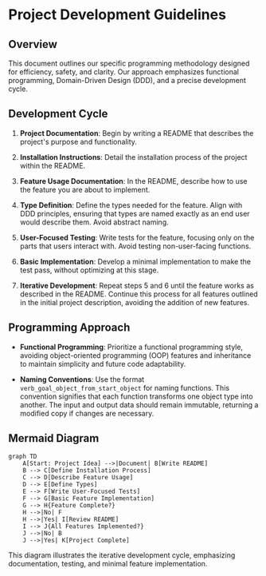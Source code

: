 # Project Development Guidelines

## Overview
This document outlines our specific programming methodology designed for efficiency, safety, and clarity. Our approach emphasizes functional programming, Domain-Driven Design (DDD), and a precise development cycle.

## Development Cycle

1. **Project Documentation**: Begin by writing a README that describes the project's purpose and functionality.

2. **Installation Instructions**: Detail the installation process of the project within the README.

3. **Feature Usage Documentation**: In the README, describe how to use the feature you are about to implement.

4. **Type Definition**: Define the types needed for the feature. Align with DDD principles, ensuring that types are named exactly as an end user would describe them. Avoid abstract naming.

5. **User-Focused Testing**: Write tests for the feature, focusing only on the parts that users interact with. Avoid testing non-user-facing functions.

6. **Basic Implementation**: Develop a minimal implementation to make the test pass, without optimizing at this stage.

7. **Iterative Development**: Repeat steps 5 and 6 until the feature works as described in the README. Continue this process for all features outlined in the initial project description, avoiding the addition of new features.

## Programming Approach

- **Functional Programming**: Prioritize a functional programming style, avoiding object-oriented programming (OOP) features and inheritance to maintain simplicity and future code adaptability.

- **Naming Conventions**: Use the format `verb_goal_object_from_start_object` for naming functions. This convention signifies that each function transforms one object type into another. The input and output data should remain immutable, returning a modified copy if changes are necessary.

## Mermaid Diagram

```mermaid
graph TD
    A[Start: Project Idea] -->|Document| B[Write README]
    B --> C[Define Installation Process]
    C --> D[Describe Feature Usage]
    D --> E[Define Types]
    E --> F[Write User-Focused Tests]
    F --> G[Basic Feature Implementation]
    G --> H{Feature Complete?}
    H -->|No| F
    H -->|Yes| I[Review README]
    I --> J{All Features Implemented?}
    J -->|No| B
    J -->|Yes| K[Project Complete]
```

This diagram illustrates the iterative development cycle, emphasizing documentation, testing, and minimal feature implementation.
